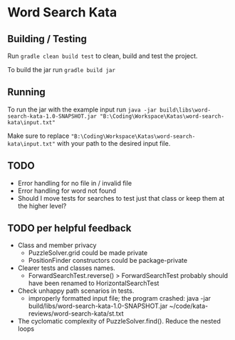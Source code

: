 # Word Search Kata

## Building / Testing 

Run `gradle clean build test` to clean, build and test the project.

To build the jar run `gradle build jar`

## Running

To run the jar with the example input run
`java -jar build\libs\word-search-kata-1.0-SNAPSHOT.jar "B:\Coding\Workspace\Katas\word-search-kata\input.txt"`

Make sure to replace `"B:\Coding\Workspace\Katas\word-search-kata\input.txt"` with your path to the desired input file.


## TODO

* Error handling for no file in / invalid file
* Error handling for word not found
* Should I move tests for searches to test just that class or keep them at the higher level?

## TODO per helpful feedback
 * Class and member privacy 
   * PuzzleSolver.grid could be made private
   * PositionFinder constructors could be package-private
* Clearer tests and classes names. 
  * ForwardSearchTest.reverse() > ForwardSearchTest probably should have been renamed to HorizontalSearchTest
* Check unhappy path scenarios in tests. 
  * improperly formatted input file; the program crashed: java -jar build/libs/word-search-kata-1.0-SNAPSHOT.jar ~/code/kata-reviews/word-search-kata/st.txt
* The cyclomatic complexity of PuzzleSolver.find(). Reduce the nested loops
